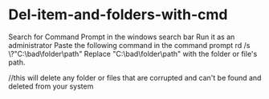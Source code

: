 # Del-item-and-folders-with-cmd

Search for Command Prompt in the windows search bar
Run it as an administrator
Paste the following command in the command prompt rd /s \\?\"C:\bad\folder\path"
Replace "C:\bad\folder\path" with the folder or file's path.

//this will delete any folder or files that are corrupted and can't be found and deleted from your system
